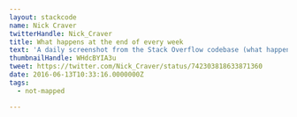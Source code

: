 ```yaml
---
layout: stackcode
name: Nick Craver
twitterHandle: Nick_Craver
title: What happens at the end of every week
text: 'A daily screenshot from the Stack Overflow codebase (what happens at the end of every week). '
thumbnailHandle: WHdcBYIA3u
tweet: https://twitter.com/Nick_Craver/status/742303818633871360
date: 2016-06-13T10:33:16.0000000Z
tags:
  - not-mapped

---
```

